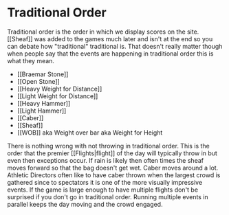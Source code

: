 # Traditional Order
Traditional order is the order in which we display scores on the site.  [[Sheaf]] was added to the games much later and isn't at the end so you can debate how "traditional" traditional is. That doesn't really matter though when people say that the events are happening in traditional order this is what they mean.

- [[Braemar Stone]]
- [[Open Stone]]
- [[Heavy Weight for Distance]]
- [[Light Weight for Distance]]
- [[Heavy Hammer]]
- [[Light Hammer]]
- [[Caber]]
- [[Sheaf]]
- [[WOB]] aka Weight over bar aka Weight for Height

There is nothing wrong with not throwing in traditional order. This is the order that the premier [[Flights|flight]] of the day will typically throw in but even then exceptions occur. If rain is likely then often times the sheaf moves forward so that the bag doesn't get wet. Caber moves around a lot. Athletic Directors often like to have caber thrown when the largest crowd is gathered since to spectators it is one of the more visually impressive events. If the game is large enough to have multiple flights don't be surprised if you don't go in traditional order. Running multiple events in parallel keeps the day moving and the crowd engaged.
